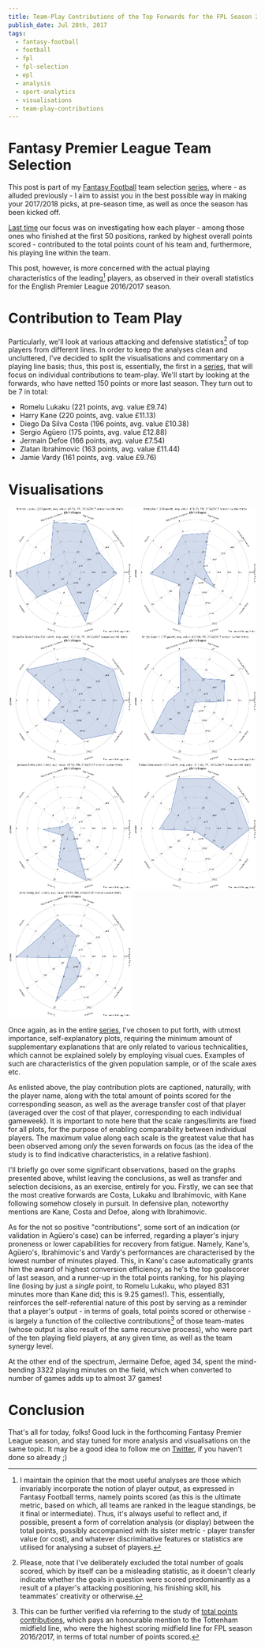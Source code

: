 ```yaml
---
title: Team-Play Contributions of the Top Forwards for the FPL Season 2016/2017
publish_date: Jul 28th, 2017
tags:
  - fantasy-football
  - football
  - fpl
  - fpl-selection
  - epl
  - analysis
  - sport-analytics
  - visualisations
  - team-play-contributions
---
```


# Fantasy Premier League Team Selection

This post is part of my [Fantasy Football][fepl_section] team selection [series][fepl_selection_series], where - as alluded previously - I aim to assist you in the best possible way in making your 2017/2018 picks, at pre-season time, as well as once the season has been kicked off.

[Last time][fepl_tp_contribution] our focus was on investigating how each player - among those ones who finished at the first 50 positions, ranked by highest overall points scored - contributed to the total points count of his team and, furthermore, his playing line within the team.

This post, however, is more concerned with the actual playing characteristics of the leading[^by_total_points] players, as observed in their overall statistics for the English Premier League 2016/2017 season.

[^by_total_points]: I maintain the opinion that the most useful analyses are those which invariably incorporate the notion of player output, as expressed in Fantasy Football terms, namely points scored (as this is the ultimate metric, based on which, all teams are ranked in the league standings, be it final or intermediate). Thus, it's always useful to reflect and, if possible, present a form of correlation analysis (or display) between the total points, possibly accompanied with its sister metric - player transfer value (or cost), and whatever discriminative features or statistics are utilised for analysing a subset of players.

# Contribution to Team Play

Particularly, we'll look at various attacking and defensive statistics[^scored_goals_excluded] of top players from different lines. In order to keep the analyses clean and uncluttered, I've decided to split the visualisations and commentary on a playing line basis; thus, this post is, essentially, the first in a [series][team_play_contributions_series], that will focus on individual contributions to team-play. We'll start by looking at the forwards, who have netted 150 points or more last season. They turn out to be 7 in total:

- Romelu Lukaku (221 points, avg. value £9.74)
- Harry Kane (220 points, avg. value £11.13)
- Diego Da Silva Costa (196 points, avg. value £10.38)
- Sergio Agüero (175 points, avg. value £12.88)
- Jermain Defoe (166 points, avg. value £7.54)
- Zlatan Ibrahimovic (163 points, avg. value £11.44)
- Jamie Vardy (161 points, avg. value £9.76)

[^scored_goals_excluded]: Please, note that I've deliberately excluded the total number of goals scored, which by itself can be a misleading statistic, as it doesn't clearly indicate whether the goals in question were scored predominantly as a result of a player's attacking positioning, his finishing skill, his teammates' creativity or otherwise.

# Visualisations

<a href="/uploads/fepl_play_contributions/Romelu_Lukaku.png" target="_blank"><img src="/uploads/fepl_play_contributions/Romelu_Lukaku_250x256.png" alt="Romelu Lukaku (221 points, avg. value £9.74)"></a>
<a href="/uploads/fepl_play_contributions/Harry_Kane.png" ><img src="/uploads/fepl_play_contributions/Harry_Kane_250x256.png" alt="Harry Kane (220 points, avg. value £11.13)"></a>
<a href="/uploads/fepl_play_contributions/Diego_Da_Silva_Costa.png"><img src="/uploads/fepl_play_contributions/Diego_Da_Silva_Costa_250x256.png" alt="Diego Da Silva Costa (196 points, avg. value £10.38)"></a>
<a href="/uploads/fepl_play_contributions/Sergio_Aguero.png"><img src="/uploads/fepl_play_contributions/Sergio_Aguero_250x256.png" alt="Sergio Agüero (175 points, avg. value £12.88)"></a>
<a href="/uploads/fepl_play_contributions/Jermain_Defoe.png"><img src="/uploads/fepl_play_contributions/Jermain_Defoe_250x256.png" alt="Jermain Defoe (166 points, avg. value £7.54)"></a>
<a href="/uploads/fepl_play_contributions/Zlatan_Ibrahimovic.png"><img src="/uploads/fepl_play_contributions/Zlatan_Ibrahimovic_250x256.png" alt="Zlatan Ibrahimovic (163 points, avg. value £11.44)"></a>
<a href="/uploads/fepl_play_contributions/Jamie_Vardy.png"><img src="/uploads/fepl_play_contributions/Jamie_Vardy_250x256.png" alt="Jamie Vardy (161 points, avg. value £9.76)"></a>

Once again, as in the entire [series][fepl_selection_series], I've chosen to put forth, with utmost importance, self-explanatory plots, requiring the minimum amount of supplementary explanations that are only related to various technicalities, which cannot be explained solely by employing visual cues. Examples of such are characteristics of the given population sample, or of the scale axes etc.

As enlisted above, the play contribution plots are captioned, naturally, with the player name, along with the
total amount of points scored for the corresponding season, as well as the average transfer cost of that player (averaged over the cost of that player, corresponding to each individual gameweek). It is important to note here that the scale ranges/limits are fixed for all plots, for the purpose of enabling comparability between individual players. The maximum value along each scale is the greatest value that has been observed among _only_ the seven forwards on focus (as the idea of the study is to find indicative characteristics, in a relative fashion).

I'll briefly go over some significant observations, based on the graphs presented above, whilst leaving the conclusions, as well as transfer and selection decisions, as an exercise, entirely for you. Firstly, we can see that the most creative forwards are Costa, Lukaku and Ibrahimovic, with Kane following somehow closely in pursuit. In defensive plan, noteworthy mentions are Kane, Costa and Defoe, along with Ibrahimovic.

As for the not so positive "contributions", some sort of an indication (or validation in Agüero's case) can be inferred, regarding a player's injury proneness or lower capabilities for recovery from fatigue. Namely, Kane's, Agüero's, Ibrahimovic's and Vardy's performances are characterised by the lowest number of minutes played. This, in Kane's case automatically grants him the award of highest conversion efficiency, as he's the top goalscorer of last season, and a runner-up in the total points ranking, for his playing line (losing by just a _single_ point, to Romelu Lukaku, who played 831 minutes more than Kane did; this is 9.25 games!). This, essentially, reinforces the self-referential nature of this post by serving as a reminder that a player's output - in terms of goals, total points scored or otherwise - is largely a function of the collective contributions[^playing_line_contributions] of those team-mates (whose output is also result of the same recursive process), who were part of the ten playing field players, at any given time, as well as the team synergy level.

[^interceptions]: The _interceptions_ metric has been particularly defined to include the total number of clearances, blocks and interceptions, for a given player.

[^playing_line_contributions]: This can be further verified via referring to the study of [total points contributions][fepl_tp_contribution], which pays an honourable mention to the Tottenham midfield line, who were the highest scoring midfield line for FPL season 2016/2017, in terms of total number of points scored.

At the other end of the spectrum, Jermaine Defoe, aged 34, spent the mind-bending 3322 playing minutes on the field, which when converted to number of games adds up to almost 37 games!

# Conclusion

That's all for today, folks! Good luck in the forthcoming Fantasy Premier League season, and stay tuned for more analysis and visualisations on the same topic. It may be a good idea to follow me on [Twitter][twitter], if you haven't done so already ;)


[fepl_selection_series]: /tagged/fpl-selection
[team_play_contributions_series]: /tagged/team-play-contributions
[fepl_section]: /tagged/fantasy-football
[fepl_tp_contribution]: /fantasy_football_total_points_contributions_for_season_2016_2017.html
[twitter]: https://twitter.com/hristogeo
